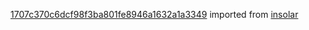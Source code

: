 [1707c370c6dcf98f3ba801fe8946a1632a1a3349](https://github.com/insolar/insolar/commit/1707c370c6dcf98f3ba801fe8946a1632a1a3349) imported from [insolar](https://github.com/insolar/insolar)
